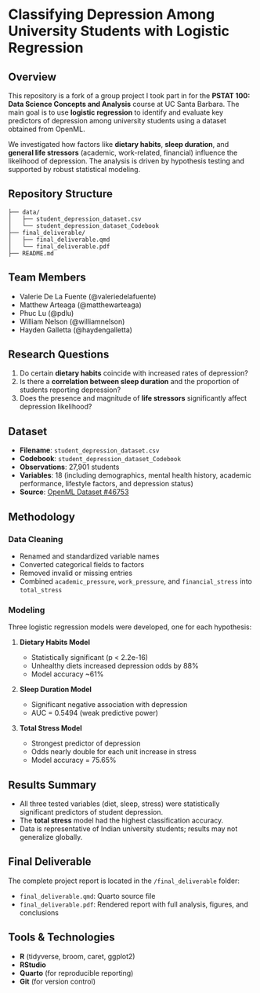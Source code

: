 # Classifying Depression Among University Students with Logistic Regression

## Overview

This repository is a fork of a group project I took part in for the **PSTAT 100: Data Science Concepts and Analysis** course at UC Santa Barbara. The main goal is to use **logistic regression** to identify and evaluate key predictors of depression among university students using a dataset obtained from OpenML.

We investigated how factors like **dietary habits**, **sleep duration**, and **general life stressors** (academic, work-related, financial) influence the likelihood of depression. The analysis is driven by hypothesis testing and supported by robust statistical modeling.

## Repository Structure

```
├── data/
│   ├── student_depression_dataset.csv
│   └── student_depression_dataset_Codebook
├── final_deliverable/
│   ├── final_deliverable.qmd
│   └── final_deliverable.pdf
├── README.md
```

## Team Members

* Valerie De La Fuente (@valeriedelafuente)
* Matthew Arteaga (@matthewarteaga)
* Phuc Lu (@pdlu)
* William Nelson (@williamnelson)
* Hayden Galletta (@haydengalletta)

## Research Questions

1. Do certain **dietary habits** coincide with increased rates of depression?
2. Is there a **correlation between sleep duration** and the proportion of students reporting depression?
3. Does the presence and magnitude of **life stressors** significantly affect depression likelihood?

## Dataset

* **Filename**: `student_depression_dataset.csv`
* **Codebook**: `student_depression_dataset_Codebook`
* **Observations**: 27,901 students
* **Variables**: 18 (including demographics, mental health history, academic performance, lifestyle factors, and depression status)
* **Source**: [OpenML Dataset #46753](https://www.openml.org/search?type=data&status=active&id=46753&sort=runs)

## Methodology

### Data Cleaning

* Renamed and standardized variable names
* Converted categorical fields to factors
* Removed invalid or missing entries
* Combined `academic_pressure`, `work_pressure`, and `financial_stress` into `total_stress`

### Modeling

Three logistic regression models were developed, one for each hypothesis:

1. **Dietary Habits Model**

   * Statistically significant (p < 2.2e-16)
   * Unhealthy diets increased depression odds by 88%
   * Model accuracy \~61%

2. **Sleep Duration Model**

   * Significant negative association with depression
   * AUC = 0.5494 (weak predictive power)

3. **Total Stress Model**

   * Strongest predictor of depression
   * Odds nearly double for each unit increase in stress
   * Model accuracy = 75.65%

## Results Summary

* All three tested variables (diet, sleep, stress) were statistically significant predictors of student depression.
* The **total stress** model had the highest classification accuracy.
* Data is representative of Indian university students; results may not generalize globally.

## Final Deliverable

The complete project report is located in the `/final_deliverable` folder:

* `final_deliverable.qmd`: Quarto source file
* `final_deliverable.pdf`: Rendered report with full analysis, figures, and conclusions

## Tools & Technologies

* **R** (tidyverse, broom, caret, ggplot2)
* **RStudio**
* **Quarto** (for reproducible reporting)
* **Git** (for version control)
